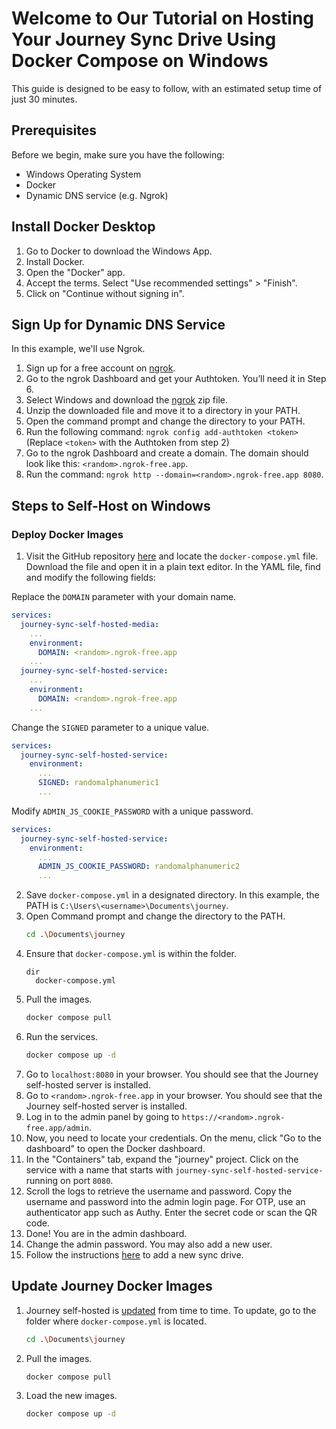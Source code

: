 # Welcome to Our Tutorial on Hosting Your Journey Sync Drive Using Docker Compose on Windows
This guide is designed to be easy to follow, with an estimated setup time of just 30 minutes.

## Prerequisites
Before we begin, make sure you have the following:
* Windows Operating System
* Docker
* Dynamic DNS service (e.g. Ngrok)


## Install Docker Desktop
1. Go to Docker to download the Windows App.
2. Install Docker.
3. Open the "Docker" app.
4. Accept the terms. Select "Use recommended settings" > "Finish".
5. Click on "Continue without signing in".


## Sign Up for Dynamic DNS Service
In this example, we'll use Ngrok.
1. Sign up for a free account on [ngrok](https://ngrok.com).
2. Go to the ngrok Dashboard and get your Authtoken. You’ll need it in Step 6.
3. Select Windows and download the [ngrok](https://ngrok.com/download) zip file.
4. Unzip the downloaded file and move it to a directory in your PATH.
5. Open the command prompt and change the directory to your PATH.
6. Run the following command: `ngrok config add-authtoken <token>` (Replace `<token>` with the Authtoken from step 2)
7. Go to the ngrok Dashboard and create a domain. The domain should look like this: `<random>.ngrok-free.app`.
8. Run the command: `ngrok http --domain=<random>.ngrok-free.app 8080`.


## Steps to Self-Host on Windows
### Deploy Docker Images
1. Visit the GitHub repository [here](https://github.com/Journey-Cloud/self-hosted-boilerplate/blob/main/docker-compose/docker-compose.yml) and locate the `docker-compose.yml` file. Download the file and open it in a plain text editor. In the YAML file, find and modify the following fields:

Replace the `DOMAIN` parameter with your domain name.
```yaml
services:
  journey-sync-self-hosted-media:
    ...
    environment:
      DOMAIN: <random>.ngrok-free.app
    ...
  journey-sync-self-hosted-service:
    ...
    environment:
      DOMAIN: <random>.ngrok-free.app
    ...
```

Change the `SIGNED` parameter to a unique value.
```yaml
services:
  journey-sync-self-hosted-service:
    environment:
      ...
      SIGNED: randomalphanumeric1
      ...
```

Modify `ADMIN_JS_COOKIE_PASSWORD` with a unique password.
```yaml
services:
  journey-sync-self-hosted-service:
    environment:
      ...
      ADMIN_JS_COOKIE_PASSWORD: randomalphanumeric2
      ...
```

2. Save `docker-compose.yml` in a designated directory. In this example, the PATH is `C:\Users\<username>\Documents\journey`.
3. Open Command prompt and change the directory to the PATH.
    ```sh
    cd .\Documents\journey
    ```
4. Ensure that `docker-compose.yml` is within the folder.
    ```console
    dir
      docker-compose.yml
    ```
5. Pull the images.
    ```sh
    docker compose pull
    ```
6. Run the services.
    ```sh
    docker compose up -d
    ```
7. Go to `localhost:8080` in your browser. You should see that the Journey self-hosted server is installed.
8. Go to `<random>.ngrok-free.app` in your browser. You should see that the Journey self-hosted server is installed.
9. Log in to the admin panel by going to `https://<random>.ngrok-free.app/admin`.
10. Now, you need to locate your credentials. On the menu, click "Go to the dashboard" to open the Docker dashboard.
11. In the "Containers" tab, expand the "journey" project. Click on the service with a name that starts with `journey-sync-self-hosted-service-` running on port `8080`.
12. Scroll the logs to retrieve the username and password. Copy the username and password into the admin login page. For OTP, use an authenticator app such as Authy. Enter the secret code or scan the QR code.
13. Done! You are in the admin dashboard.
14. Change the admin password. You may also add a new user.
15. Follow the instructions [here](https://help.journey.cloud/en/article/how-to-add-a-self-hosted-journey-cloud-sync-1ty6l1i/) to add a new sync drive.


## Update Journey Docker Images
1. Journey self-hosted is [updated](https://hub.docker.com/r/journeycloud/journey-sync-self-hosted) from time to time. To update, go to the folder where `docker-compose.yml` is located.
    ```sh
    cd .\Documents\journey
    ```
2. Pull the images.
    ```sh
    docker compose pull
    ```
3. Load the new images.
    ```sh
    docker compose up -d
    ```
